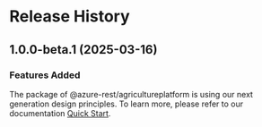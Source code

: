 # Release History
    
## 1.0.0-beta.1 (2025-03-16)

### Features Added

The package of @azure-rest/agricultureplatform is using our next generation design principles. To learn more, please refer to our documentation [Quick Start](https://aka.ms/azsdk/js/mgmt/quickstart).
